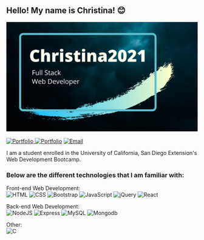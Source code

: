 ## Hello! My name is Christina! 😊

<!--
**Christina2021/Christina2021** is a ✨ _special_ ✨ repository because its `README.md` (this file) appears on your GitHub profile.

Here are some ideas to get you started:

- 🔭 I’m currently working on ...
- 🌱 I’m currently learning ...
- 👯 I’m looking to collaborate on ...
- 🤔 I’m looking for help with ...
- 💬 Ask me about ...
- 📫 How to reach me: ...
- 😄 Pronouns: ...
- ⚡ Fun fact: ...
-->

![My Banner](./images/github-profile-image-1.png)
<p>
    <a href="https://christina2021.github.io/react-portfolio/#/"><img src="https://img.shields.io/badge/MyPortfolio-success?style=flat" alt="Portfolio">
    <a href="https://www.linkedin.com/in/christina2021/"><img src="https://img.shields.io/badge/LinkedIn-blue?style=flat&logo=linkedin&labelColor=blue" alt="Portfolio"></a>
    <a href="mailto:codechristina2021@gmail.com?subject=Hello!"><img src="https://img.shields.io/badge/Email-important?style=flat" alt="Email"></a>
</p>

I am a student enrolled in the University of California, San Diego Extension's Web Development Bootcamp.

### Below are the different technologies that I am familiar with:

Front-end Web Development:<br>
![HTML](https://img.shields.io/badge/html5%20-%23E34F26.svg?&style=for-the-badge&logo=html5&logoColor=white) ![CSS](https://img.shields.io/badge/css3%20-%231572B6.svg?&style=for-the-badge&logo=css3&logoColor=white) ![Bootstrap](https://img.shields.io/badge/bootstrap%20-%23563D7C.svg?&style=for-the-badge&logo=bootstrap&logoColor=white) ![JavaScript](https://img.shields.io/badge/javascript%20-%23323330.svg?&style=for-the-badge&logo=javascript&logoColor=%23F7DF1E) ![jQuery](https://img.shields.io/badge/jquery%20-%230769AD.svg?&style=for-the-badge&logo=jquery&logoColor=white) ![React](https://img.shields.io/badge/React-20232A?style=for-the-badge&logo=react&logoColor=61DAFB)


Back-end Web Development:<br>
![NodeJS](https://img.shields.io/badge/node.js%20-%2343853D.svg?&style=for-the-badge&logo=node.js&logoColor=white) ![Express](https://img.shields.io/badge/Express.js-404D59?style=for-the-badge) ![MySQL](https://img.shields.io/badge/MySQL-00000F?style=for-the-badge&logo=mysql&logoColor=white) ![Mongodb](https://img.shields.io/badge/MongoDB-4EA94B?style=for-the-badge&logo=mongodb&logoColor=white)


Other:<br>
![C](https://img.shields.io/badge/C-00599C?style=for-the-badge&logo=c&logoColor=white)
<br>


